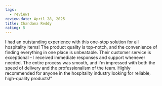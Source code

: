 ```yaml
---
tags:
  - reviews
review-date: April 28, 2025
title: Chandana Reddy
rating: 5
---
```

I had an outstanding experience with this one-stop solution for all hospitality items! The product quality is top-notch, and the convenience of finding everything in one place is unbeatable. Their customer service is exceptional – I received immediate responses and support whenever needed. The entire process was smooth, and I'm impressed with both the speed of delivery and the professionalism of the team. Highly recommended for anyone in the hospitality industry looking for reliable, high-quality products!"
